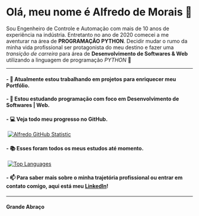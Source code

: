 # Olá, meu nome é Alfredo de Morais 👋


Sou Engenheiro de Controle e Automação com mais de 10 anos de experiência na indústria. Entretanto no ano de 2020 comecei a me aventurar na área de <B>PROGRAMAÇÃO PYTHON</B>. Decidir mudar o rumo da minha vida profissional ser protagonista do meu destino e fazer uma _transição de carreira_ para área de <B>Desenvolvimento de Softwares & Web</B> utilizando a linguagem de programação _PYTHON_  🐍

<hr />

#### - 🔭 Atualmente estou trabalhando em projetos para enriquecer meu <b>Portfólio</b>. 

#### - 🌱 Estou estudando programação com foco em <b>Desenvolvimento de Softwares | Web</b>.

#### - :computer: Veja todo meu progresso no GitHub. 

&nbsp;[![Alfredo GitHub Statistic](https://github-readme-stats.vercel.app/api?username=alfmorais)](https://github.com/alfmorais/alfmorais) 

#### - :books:  Esses foram todos os meus estudos até momento. 

&nbsp;[![Top Languages](https://github-readme-stats.vercel.app/api/top-langs/?username=alfmorais)](https://github.com/alfmorais/alfmorais)

#### - 📫 Para saber mais sobre o minha trajetória profissional ou entrar em contato comigo, aqui está meu [LinkedIn](https://www.linkedin.com/in/alfredomneto/)!

<hr />

#### Grande Abraço
